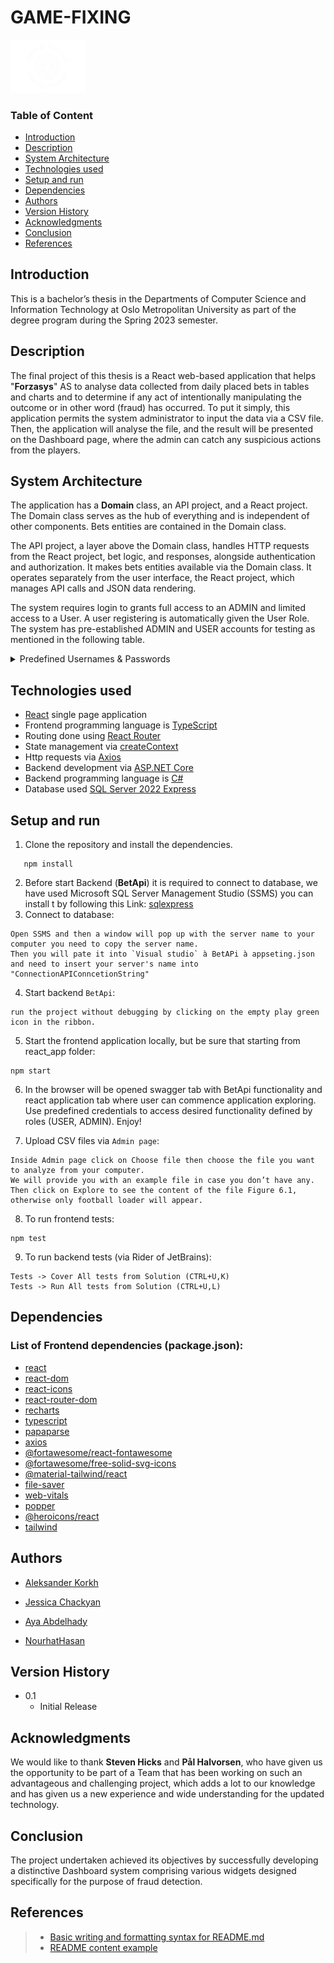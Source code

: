 ﻿# GAME-FIXING
<picture>
  <img alt="logo" width=120 src="../react_app/src/styles/images/logo.png">
</picture>

### Table of Content
* [Introduction](#Introduction)
* [Description](#Description)
* [System Architecture](#System-Architecture)
* [Technologies used](#Technologies-used)
* [Setup and run](#Setup-and-run)
* [Dependencies](#Dependencies)
* [Authors](#Authors)
* [Version History](#Version-History)
* [Acknowledgments](#Acknowledgments)
* [Conclusion](#Conclusion)
* [References](#References)

## Introduction
This is a bachelor’s thesis in the Departments of Computer Science and Information Technology at Oslo Metropolitan University as part of the degree program during the Spring 2023 semester.


## Description
The final project of this thesis is a React web-based application that helps "**Forzasys**" AS to analyse data collected from daily placed bets in tables and charts and to determine if any act of intentionally manipulating the outcome or in other word (fraud) has occurred. To put it simply, this application permits the system administrator to input the data via a CSV file. Then, the application will analyse the file, and the result will be presented on the Dashboard page, where the admin can catch any suspicious actions from the players.

## System Architecture

The application has a **Domain** class, an API project, and a React project. The Domain class serves as the hub of everything and is independent of other components. Bets entities are contained in the Domain class.

The API project, a layer above the Domain class, handles HTTP requests from the React project, bet logic, and responses, alongside authentication and authorization. It makes bets entities available via the Domain class. It operates separately from the user interface, the React project, which manages API calls and JSON data rendering.

The system requires login to grants full access to an ADMIN and limited access to a User. A user registering is automatically given the User Role. The system has pre-established ADMIN and USER accounts for testing as mentioned in the following table.

<details>
<summary>Predefined Usernames & Passwords</summary>

| **Username** | **Password** |
|:------------:|:------------:|
|    ADMIN     |    ADMIN     |
|     USER     |     USER     | 

</details>

## Technologies used

* [React](https://react.dev/) single page application
* Frontend programming language is [TypeScript](https://www.typescriptlang.org/)
* Routing done using [React Router](https://reactrouter.com/en/main)
* State management via [createContext](https://react.dev/reference/react/createContext)
* Http requests via [Axios](https://www.npmjs.com/package/axios)
* Backend development via [ASP.NET Core](https://dotnet.microsoft.com/en-us/learn/aspnet/what-is-aspnet-core)
* Backend programming language is [C#](https://learn.microsoft.com/en-us/dotnet/csharp/)
* Database used [SQL Server 2022 Express](https://www.microsoft.com/en-us/sql-server/sql-server-downloads)

## Setup and run
1. Clone the repository and install the dependencies. 
```
   npm install
```
2. Before start Backend (**BetApi**) it is required to connect to database, we have used Microsoft SQL Server Management Studio (SSMS) you can install t by following this Link:
[sqlexpress](https://aka.ms/ssmsfullsetup ) 
3. Connect to database:
```
Open SSMS and then a window will pop up with the server name to your computer you need to copy the server name. 
Then you will pate it into `Visual studio` à BetAPi à appseting.json and need to insert your server's name into 
"ConnectionAPIConncetionString"
```
4. Start backend `BetApi`:
```
run the project without debugging by clicking on the empty play green icon in the ribbon.   
```
5. Start the frontend application locally, but be sure that starting from react_app folder:
```
npm start
```
6. In the browser will be opened swagger tab with BetApi functionality and react application tab where user can commence application exploring. Use predefined credentials to access desired functionality defined by roles (USER, ADMIN). Enjoy!


7. Upload CSV files via `Admin page`:
```
Inside Admin page click on Choose file then choose the file you want to analyze from your computer. 
We will provide you with an example file in case you don’t have any. 
Then click on Explore to see the content of the file Figure 6.1, otherwise only football loader will appear.
```
8. To run frontend tests:
```
npm test
```

9. To run backend tests (via Rider of JetBrains):
```
Tests -> Cover All tests from Solution (CTRL+U,K)
Tests -> Run All tests from Solution (CTRL+U,L)
```


## Dependencies
### List of Frontend dependencies (package.json):
* [react](https://react.dev/)
* [react-dom](https://www.npmjs.com/package/react-dom)
* [react-icons](https://www.npmjs.com/package/react-icons)
* [react-router-dom](https://www.npmjs.com/package/react-router-dom)
* [recharts](https://www.npmjs.com/package/recharts)
* [typescript](https://www.npmjs.com/package/typescript)
* [papaparse](https://www.npmjs.com/package/papaparse)
* [axios](https://www.npmjs.com/package/axios)
* [@fortawesome/react-fontawesome](https://www.npmjs.com/package/@fortawesome/react-fontawesome)
* [@fortawesome/free-solid-svg-icons](https://www.npmjs.com/package/@fortawesome/free-solid-svg-icons)
* [@material-tailwind/react](https://www.npmjs.com/package/@material-tailwind/react)
* [file-saver](https://www.npmjs.com/package/file-saver)
* [web-vitals](https://www.npmjs.com/package/web-vitals)
* [popper](https://www.npmjs.com/package/popper)
* [@heroicons/react](https://www.npmjs.com/package/@heroicons/react)
* [tailwind](https://tailwindcss.com/docs/guides/create-react-app)

## Authors

* [Aleksander Korkh](https://github.com/korkh)

* [Jessica Chackyan](https://github.com/scouca)

* [Aya Abdelhady](https://github.com/aya96m)

* [NourhatHasan](https://github.com/NourhatHasan)


## Version History

* 0.1
    * Initial Release

## Acknowledgments

We would like to thank **Steven Hicks** and **Pål Halvorsen**, who have given us the opportunity to be part of a Team that has been working on such an advantageous and challenging project, which adds a lot to our knowledge and has given us a new experience and wide understanding for the updated technology.

## Conclusion
The project undertaken achieved its objectives by successfully developing a distinctive Dashboard system comprising various widgets designed specifically for the purpose of fraud detection. 

## References
> * [Basic writing and formatting syntax for README.md](https://docs.github.com/en/get-started/writing-on-github/getting-started-with-writing-and-formatting-on-github/basic-writing-and-formatting-syntax)
> * [README content example](https://github.com/lucas-mancini/react-app-readme-example#readme)
